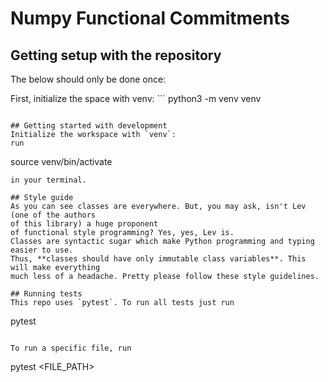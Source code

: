 # Numpy Functional Commitments

## Getting setup with the repository
The below should only be done once:

First, initialize the space with venv: ```
python3 -m venv venv
```

## Getting started with development
Initialize the workspace with `venv`:
run
```
source venv/bin/activate
```
in your terminal.

## Style guide
As you can see classes are everywhere. But, you may ask, isn't Lev (one of the authors
of this library) a huge proponent
of functional style programming? Yes, yes, Lev is.
Classes are syntactic sugar which make Python programming and typing easier to use.
Thus, **classes should have only immutable class variables**. This will make everything
much less of a headache. Pretty please follow these style guidelines.

## Running tests
This repo uses `pytest`. To run all tests just run
```
pytest
```

To run a specific file, run 
```
pytest <FILE_PATH>
```